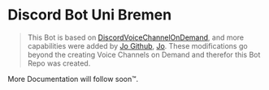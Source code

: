 # Discord Bot Uni Bremen
> This Bot is based on [DiscordVoiceChannelOnDemand](https://github.com/jnthn-b/DiscordVoiceChannelOnDemand), and more capabilities were added by [Jo Github](https://github.com/JoHoop), [Jo](https://jolienhoop.com/). These modifications go beyond the creating Voice Channels on Demand and therefor this Bot Repo was created.  

More Documentation will follow soon™.
